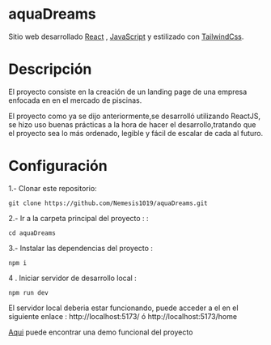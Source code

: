 # aquaDreams

Sitio web desarrollado [React](https://es.react.dev/) , [JavaScript](https://developer.mozilla.org/es/docs/Web/JavaScript) y estilizado con  [TailwindCss](https://tailwindcss.com/).


#  Descripción
El proyecto consiste en la creación de un landing page de una empresa enfocada en en el mercado de piscinas. 

El proyecto como ya se dijo anteriormente,se desarrolló utilizando ReactJS, se hizo uso buenas prácticas a la hora de hacer el desarrollo,tratando que el proyecto sea lo más ordenado, legible y fácil de escalar de cada al futuro.

# Configuración

1.- Clonar este repositorio:
 
	git clone https://github.com/Nemesis1019/aquaDreams.git

  
2.- Ir a la carpeta principal del proyecto : :

    cd aquaDreams

3.- Instalar las dependencias del proyecto :

    npm i
    
4 . Iniciar servidor de desarrollo local :

    npm run dev


El servidor local deberia estar funcionando, puede acceder a el en el siguiente enlace :
http://localhost:5173/ ó http://localhost:5173/home

[Aqui](https://aqua-dreams-1uyf.vercel.app/) puede encontrar una demo funcional del proyecto
